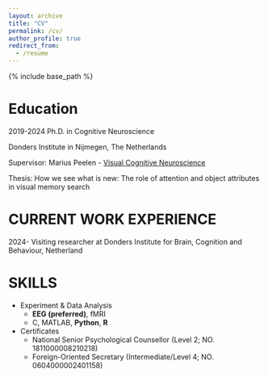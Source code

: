 ```yaml
---
layout: archive
title: "CV"
permalink: /cv/
author_profile: true
redirect_from:
  - /resume
---
```


{% include base_path %}

Education
======
2019-2024	Ph.D. in Cognitive Neuroscience

Donders Institute in Nijmegen, The Netherlands

Supervisor: Marius Peelen - [Visual Cognitive Neuroscience](https://www.ru.nl/en/departments/donders-centre-for-cognition/visual-cognitive-neuroscience)

Thesis: How we see what is new: The role of attention and object attributes in visual memory search


CURRENT WORK EXPERIENCE
======
2024-	Visiting researcher at Donders Institute for Brain, Cognition and Behaviour, Netherland

  
SKILLS
======
* Experiment & Data Analysis
  * **EEG (preferred)**, fMRI
  * C, MATLAB, **Python**, **R**
* Certificates
  * National Senior Psychological Counsellor (Level 2; NO. 1811000008210218)
  * Foreign-Oriented Secretary (Intermediate/Level 4; NO. 0604000002401158)

